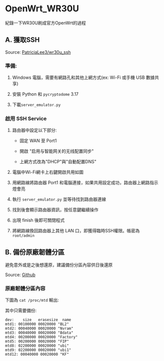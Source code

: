 # OpenWrt_WR30U
紀錄一下WR30U刷成官方OpenWrt的過程

## A. 獲取SSH

Source: [PatriciaLee3/wr30u_ssh](https://github.com/PatriciaLee3/wr30u_ssh)

### 準備:
1. Windows 電腦，需要有網路孔和其他上網方式(ex: Wi-Fi 或手機 USB 數據共享)

2. 安裝 Python 和 `pycryptodome` 3.17

3. 下載`server_emulator.py`

### 啟用 SSH Service

1. 路由器中設定以下部分:
   - 固定 WAN 至 Port1

   - 開啟 "启用与智能网关的无线配置同步"

   - 上網方式改為"DHCP"與"自動配置DNS"

2. 電腦中Wi-Fi網卡上右鍵開啟共用如圖

3. 用網路線將路由器 Port1 和電腦連接，如果共用設定成功，路由器上網路指示燈會亮

4. 執行 `server_emulator.py` 並等待找到路由器連線

5. 找到後會顯示路由器資訊，按任意鍵繼續操作

6. 出現 finish 後即可關閉程式

7. 將網路線換回路由器上其他 LAN 口，即獲得臨時SSH權限。帳密為`root/admin`

## B. 備份原廠韌體分區

避免意外或是之後想還原，建議備份分區內容供日後還原

Source: [Github](https://github.com/openwrt/openwrt/pull/12770#issue-1732758292)

### 原廠韌體分區內容

下圖為 `cat /proc/mtd` 輸出:

其中只需要備份:

```
dev:    size   erasesize  name
mtd1: 00100000 00020000 "BL2"
mtd2: 00040000 00020000 "Nvram"
mtd3: 00040000 00020000 "Bdata"
mtd4: 00200000 00020000 "Factory"
mtd5: 00200000 00020000 "FIP"
mtd8: 02200000 00020000 "ubi"
mtd9: 02200000 00020000 "ubi1"
mtd12: 00040000 00020000 "KF"
```
